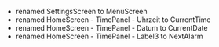 - renamed SettingsScreen to MenuScreen
- renamed HomeScreen - TimePanel - Uhrzeit to CurrentTime
- renamed HomeScreen - TimePanel - Datum to CurrentDate
- renamed HomeScreen - TimePanel - Label3 to NextAlarm
